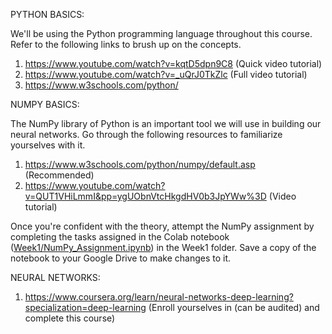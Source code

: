 PYTHON BASICS:

We'll be using the Python programming language throughout this course. Refer to the following links to brush up on the concepts.
1) https://www.youtube.com/watch?v=kqtD5dpn9C8 (Quick video tutorial)
2) https://www.youtube.com/watch?v=_uQrJ0TkZlc (Full video tutorial)
3) https://www.w3schools.com/python/

NUMPY BASICS:

The NumPy library of Python is an important tool we will use in building our neural networks. Go through the following resources to familiarize yourselves with it.
1) https://www.w3schools.com/python/numpy/default.asp (Recommended)
2) https://www.youtube.com/watch?v=QUT1VHiLmmI&pp=ygUObnVtcHkgdHV0b3JpYWw%3D (Video tutorial)

Once you're confident with the theory, attempt the NumPy assignment by completing the tasks assigned in the Colab notebook ([Week1/NumPy_Assignment.ipynb](https://github.com/deeksha-4/LS-Neural-Networks-NLP/blob/d01828745564914c97083791380ad87fea217176/Week1/NumPy_Assignment.ipynb)) in the Week1 folder. Save a copy of the notebook to your Google Drive to make changes to it.

NEURAL NETWORKS:

1) https://www.coursera.org/learn/neural-networks-deep-learning?specialization=deep-learning (Enroll yourselves in (can be audited) and complete this course)
